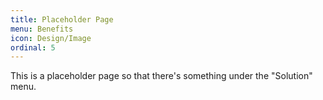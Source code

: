 ```yaml
---
title: Placeholder Page
menu: Benefits
icon: Design/Image
ordinal: 5
---
```

This is a placeholder page so that there's something under the "Solution" menu.
